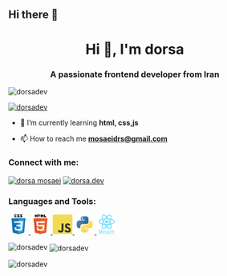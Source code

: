 ## Hi there 👋

<h1 align="center">Hi 👋, I'm dorsa</h1>
<h3 align="center">A passionate frontend developer from Iran</h3>

<p align="left"> <img src="https://komarev.com/ghpvc/?username=dorsadev&label=Profile%20views&color=0e75b6&style=flat" alt="dorsadev" /> </p>

<p align="left"> <a href="https://github.com/ryo-ma/github-profile-trophy"><img src="https://github-profile-trophy.vercel.app/?username=dorsadev" alt="dorsadev" /></a> </p>

- 🌱 I’m currently learning **html, css,js**

- 📫 How to reach me **mosaeidrs@gmail.com**

<h3 align="left">Connect with me:</h3>
<p align="left">
<a href="https://linkedin.com/in/dorsa mosaei" target="blank"><img align="center" src="https://raw.githubusercontent.com/rahuldkjain/github-profile-readme-generator/master/src/images/icons/Social/linked-in-alt.svg" alt="dorsa mosaei" height="30" width="40" /></a>
<a href="https://instagram.com/dorsa.dev" target="blank"><img align="center" src="https://raw.githubusercontent.com/rahuldkjain/github-profile-readme-generator/master/src/images/icons/Social/instagram.svg" alt="dorsa.dev" height="30" width="40" /></a>
</p>

<h3 align="left">Languages and Tools:</h3>
<p align="left"> <a href="https://www.w3schools.com/css/" target="_blank" rel="noreferrer"> <img src="https://raw.githubusercontent.com/devicons/devicon/master/icons/css3/css3-original-wordmark.svg" alt="css3" width="40" height="40"/> </a> <a href="https://www.w3.org/html/" target="_blank" rel="noreferrer"> <img src="https://raw.githubusercontent.com/devicons/devicon/master/icons/html5/html5-original-wordmark.svg" alt="html5" width="40" height="40"/> </a> <a href="https://developer.mozilla.org/en-US/docs/Web/JavaScript" target="_blank" rel="noreferrer"> <img src="https://raw.githubusercontent.com/devicons/devicon/master/icons/javascript/javascript-original.svg" alt="javascript" width="40" height="40"/> </a> <a href="https://www.python.org" target="_blank" rel="noreferrer"> <img src="https://raw.githubusercontent.com/devicons/devicon/master/icons/python/python-original.svg" alt="python" width="40" height="40"/> </a> <a href="https://reactjs.org/" target="_blank" rel="noreferrer"> <img src="https://raw.githubusercontent.com/devicons/devicon/master/icons/react/react-original-wordmark.svg" alt="react" width="40" height="40"/> </a> </p>

<p><img align="left" src="https://github-readme-stats.vercel.app/api/top-langs?username=dorsadev&show_icons=true&locale=en&layout=compact" alt="dorsadev" /></p>

<p>&nbsp;<img align="center" src="https://github-readme-stats.vercel.app/api?username=dorsadev&show_icons=true&locale=en" alt="dorsadev" /></p>

<p><img align="center" src="https://github-readme-streak-stats.herokuapp.com/?user=dorsadev&" alt="dorsadev" /></p>

